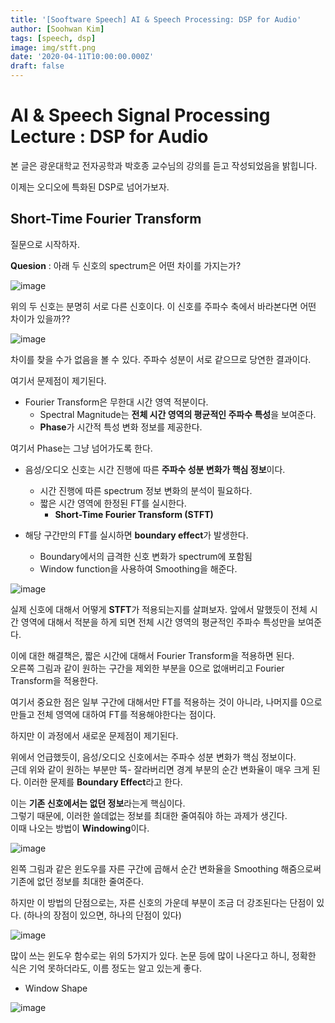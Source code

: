 ```yaml
---
title: '[Sooftware Speech] AI & Speech Processing: DSP for Audio'
author: [Soohwan Kim]
tags: [speech, dsp]
image: img/stft.png
date: '2020-04-11T10:00:00.000Z'
draft: false
---
```


# AI & Speech Signal Processing Lecture : DSP for Audio
  
본 글은 광운대학교 전자공학과 박호종 교수님의 강의를 듣고 작성되었음을 밝힙니다.  
  

이제는 오디오에 특화된 DSP로 넘어가보자.

## Short-Time Fourier Transform
  
질문으로 시작하자.  
  
**Quesion** : 아래 두 신호의 spectrum은 어떤 차이를 가지는가?  
  
![image](https://user-images.githubusercontent.com/42150335/79644550-a476d800-81e4-11ea-8dae-c00593ebb35c.png)  
  
위의 두 신호는 분명히 서로 다른 신호이다. 이 신호를 주파수 축에서 바라본다면 어떤 차이가 있을까??  
  
![image](https://user-images.githubusercontent.com/42150335/79644591-e869dd00-81e4-11ea-9676-0c39b9b2e5c1.png)  
  
차이를 찾을 수가 없음을 볼 수 있다. 주파수 성분이 서로 같으므로 당연한 결과이다.  
  
여기서 문제점이 제기된다.  
  
* Fourier Transform은 무한대 시간 영역 적분이다.    
  + Spectral Magnitude는 **전체 시간 영역의 평균적인 주파수 특성**을 보여준다.
  + **Phase**가 시간적 특성 변화 정보를 제공한다.  
    
여기서 Phase는 그냥 넘어가도록 한다.  
  
* 음성/오디오 신호는 시간 진행에 따른 **주파수 성분 변화가 핵심 정보**이다.
  + 시간 진행에 따른 spectrum 정보 변화의 분석이 필요하다.
  + 짧은 시간 영역에 한정된 FT를 실시한다.
    + **Short-Time Fourier Transform (STFT)**
    
* 해당 구간만의 FT를 실시하면 **boundary effect**가 발생한다.
  + Boundary에서의 급격한 신호 변화가 spectrum에 포함됨
  + Window function을 사용하여 Smoothing을 해준다.  
    
![image](https://user-images.githubusercontent.com/42150335/79644736-d6d50500-81e5-11ea-8491-dd3342a1e1c4.png)  
  
실제 신호에 대해서 어떻게 **STFT**가 적용되는지를 살펴보자. 앞에서 말했듯이 전체 시간 영역에 대해서 적분을 하게 되면 전체 시간 영역의 평균적인 주파수 특성만을 보여준다.  

이에 대한 해결책은, 짧은 시간에 대해서 Fourier Transform을 적용하면 된다.  
오른쪽 그림과 같이 원하는 구간을 제외한 부분을 0으로 없애버리고 Fourier Transform을 적용한다.  

여기서 중요한 점은 일부 구간에 대해서만 FT를 적용하는 것이 아니라, 나머지를 0으로 만들고 전체 영역에 대하여 FT를 적용해야한다는 점이다.  

하지만 이 과정에서 새로운 문제점이 제기된다.  

위에서 언급했듯이, 음성/오디오 신호에서는 주파수 성분 변화가 핵심 정보이다.  
근데 위와 같이 원하는 부분만 뚝- 잘라버리면 경계 부분의 순간 변화율이 매우 크게 된다. 이러한 문제를 **Boundary Effect**라고 한다.  

이는 **기존 신호에서는 없던 정보**라는게 핵심이다.  
그렇기 때문에, 이러한 쓸데없는 정보를 최대한 줄여줘야 하는 과제가 생긴다.  
이때 나오는 방법이 **Windowing**이다.  
  
![image](https://user-images.githubusercontent.com/42150335/79645063-f1a87900-81e7-11ea-98b9-c13e41e0c831.png)  
  
왼쪽 그림과 같은 윈도우를 자른 구간에 곱해서 순간 변화율을 Smoothing 해줌으로써 기존에 없던 정보를 최대한 줄여준다. 
  
하지만 이 방법의 단점으로는, 자른 신호의 가운데 부분이 조금 더 강조된다는 단점이 있다. (하나의 장점이 있으면, 하나의 단점이 있다)  
  
![image](https://user-images.githubusercontent.com/42150335/79645325-97a8b300-81e9-11ea-9c64-021c5de016f2.png)  
  
많이 쓰는 윈도우 함수로는 위의 5가지가 있다. 논문 등에 많이 나온다고 하니, 정확한 식은 기억 못하더라도, 이름 정도는 알고 있는게 좋다.  
  
* Window Shape
  
![image](https://user-images.githubusercontent.com/42150335/79645357-c888e800-81e9-11ea-8029-c5e57c6354d7.png)  
